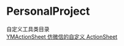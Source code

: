 # PersonalProject

自定义工具类目录</br>
[YMActionSheet 仿微信的自定义 ActionSheet](https://github.com/HarbingWang/Project/tree/master/HBMobileProject/Tool/YMActionSheet)


